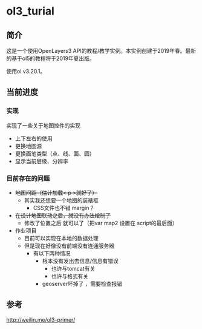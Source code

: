 # ol3_turial
## 简介
这是一个使用OpenLayers3 API的教程/教学实例。本实例创建于2019年春。最新的基于ol5的教程将于2019年夏出版。

使用ol v3.20.1。

## 当前进度
### 实现
实现了一些关于地图控件的实现

- 上下左右的使用
- 更换地图源
- 更换画笔类型（点、线、面、圆）
- 显示当前层级、分辨率

### 目前存在的问题

- ~~地图间距（估计加载< p >就好了）~~
    - 其实我还想要一个地图的装裱框
        - CSS文件也不错 margin？
- ~~在设计地图联动之后，就没有办法绘制了~~
    - 修改了位置之后 就可以了（把var map2 设置在 script的最后面）
- 作业项目
    -  目前可以实现在本地的数据处理 
    - 但是现在好像没有前端没有连通服务器
        - 有以下两种情况
             - 根本没有发出去信息/信息有错误
                - 也许与tomcat有关
                - 也许与格式有关
             - geoserver坏掉了 ，需要检查报错

## 参考
http://weilin.me/ol3-primer/ 


